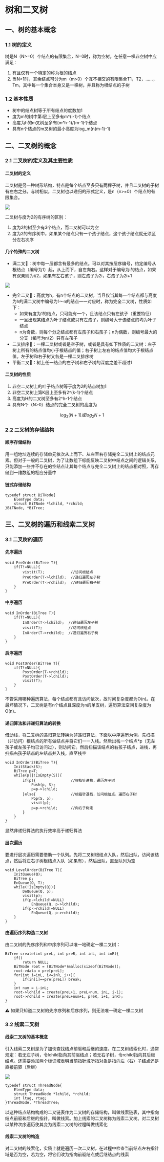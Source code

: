 # 树和二叉树

## 一、树的基本概念

### 1.1 树的定义

树是N（N&gt;=0）个结点的有限集合，N=0时，称为空树。在任意一棵非空树中应满足：

1. 有且仅有一个特定的称为根的结点
2. 当N&gt;1时，其余结点可分为m（m&gt;0）个互不相交的有限集合T1，T2，……，Tm，其中每一个集合本身又是一棵树，并且称为根结点的子树

### 1.2 基本性质

* 树中的结点树等于所有结点的度数加1
* 度为m的树中第i层上至多有m^\(i-1\)个结点
* 高度为h的m叉树至多有\(m^h-1\)/\(m-1\)个结点
* 具有n个结点的m叉树的最小高度为log\_m\(n\(m-1\)-1\)

## 二、二叉树的概念

### 2.1 二叉树的定义及其主要性质

#### 二叉树的定义

二叉树是另一种树形结构，特点是每个结点至多只有两棵子树，并且二叉树的子树有左右之分。与树相似，二叉树也以递归的形式定义，是n（n&gt;=0）个结点的有限集合。

![](../.gitbook/assets/images.png)

二叉树与度为2的有序树的区别：

1. 度为2的树至少有3个结点，而二叉树可以为空
2. 度为2的有序树中，如果某个结点只有一个孩子结点，这个孩子结点就无须区分左右次序

#### 几个特殊的二叉树

* 满二叉🌲：树中每一层都含有最多的结点。可以对其按层序编号，约定编号从根结点（编号为1）起，从上而下，自左向右。这样对于编号为i的结点，如果有双亲则为i/2，如果有左右孩子，则左孩子为2i，右孩子为2i+1

![](../.gitbook/assets/man-wanquan.png)

* 完全二叉🌲：高度为h，有n个结点的二叉树，当且仅当其每一个结点都与高度为h的满二叉树中编号为1～n的结点一一对应时，称为完全二叉树，性质如下：
  * 如果有度为1的结点，只可能有一个，且该结点只有左孩子（重要特征）
  * 一旦出现某结点为叶子结点或只有左孩子，则编号大于该结点的均为叶子结点
  * n为奇数，则每个分之结点都有左孩子和右孩子；n为偶数，则编号最大的分支（编号为n/2）只有左孩子
* 二叉排序🌲：一棵二叉树或者是空子树，或者是具有如下性质的二叉树：左子树上所有的结点值均小于根结点的值；右子树上左右的结点值均大于根结点值。左子树和右子树又各是一棵二叉排序树
* 平衡二叉🌲：树上任一结点的左子树和右子树的深度之差不超过1

#### 二叉树的性质

1. 非空二叉树上的叶子结点树等于度为2的结点树加1
2. 非空二叉树上第K层上至多有2^\(k-1\)个结点
3. 高度为H的二叉树至多有2^h-1个结点
4. 具有N个（N&gt;0）结点的完全二叉树的高度为

$$
log_2(N+1)或log_2N+1
$$

### 2.2 二叉树的存储结构

#### 顺序存储结构

用一组地址连续的存储单元依次从上而下、从左至右存储完全二叉树上的结点元素。但对于一般的二叉树，为了让数组下标能反映二叉树中结点之间的逻辑关系，只能添加一些并不存在的空结点让其每个结点与完全二叉树上的结点相对照，再存储到一维数组的相应分量中

#### 链式存储结构

```text
typedef struct BiTNode{
    ElemType data;
    struct BiTNode *lchild, *rchild;
}BiTNode, *BiTree;
```

## 三、二叉树的遍历和线索二叉树

### 3.1 二叉树的遍历

#### 先序遍历

```text
void PreOrder(BiTree T){
    if(T!=NULL){
        vistit(T);            //访问根结点
        PreOrder(T->lchild);  //递归遍历左子树
        PreOrder(T->rchild);  //递归遍历右子树
    }
}
```

#### 中序遍历

```text
void InOrder(BiTree T){
    if(T!=NULL){
        InOrder(T->lchild);  //递归遍历左子树
        visit(T);            //访问根结点
        InOrder(T->rchild);  //递归遍历右子树
    }
}
```

#### 后序遍历

```text
void PostOrder(BiTree T){
    if(T!=NULL){
        PostOrder(T->rchild);
        PostOrder(T->lchild);
        visit(T);
    }
}
```

不管采用哪种遍历算法，每个结点都有且访问依次，故时间复杂度都为O\(n\)。在最坏情况下，二叉树是有n个结点且深度为n的单支树，遍历算法空间复杂度为O\(n\)。

#### 递归算法和非递归算法的转换

借助栈，将二叉树的递归算法转换为非递归算法，下面以中序遍历为例。先扫描（非访问）根结点的所有做结点并将它们一一入栈。然后出栈一个结点\*p（无左孩子或左孩子均已访问过），则访问它。然后扫描该结点的右孩子结点，进栈，再扫描右孩子结点的左结点并入栈，直至栈空

```text
void InOrder2(BiTree T){
    InitStack(S);
    BiTree p=T;
    while(p||!IsEmpty(S)){
        if(p){                //根指针进栈，遍历左子树
            Push(p, S);
            p=p->lchild;
        }else{                //根指针退栈，访问根结点，遍历右子树
            Pop(S, p);
            visit(p);
            p=p->rchild;      //向右子树走
        }
    }
}
```

显然非递归算法的执行效率高于递归算法

#### 层次遍历

要进行层次遍历需要借助一个队列。先将二叉树根结点入队，然后出队，访问该结点，然后将左右子树根结点入队（如果有），然后出队，直至队列为空

```text
void LevelOrder(BiTree T){
    InitQueue(Q);
    BiTree p;
    EnQueue(Q, T);
    while(!IsEmpty(Q)){
        DeQueue(Q, p);
        visit(p);
        if(p->lchild!=NULL)
            EnQueue(Q, p->lchild);
        if(p->rchild!=NULL)
            EnQueue(Q, p->rchild);
    }
}
```

#### 由遍历序列构造二叉树

由二叉树的先序序列和中序序列可以唯一地确定一棵二叉树：

```text
BiTree create(int preL, int preR, int inL, int inR){
    if()
        return NULL;
    BiTNode root = (BiTNode*)malloc(sizeof(BiTNode));
    root->data = pre[preL];
    for(int i=inL, i<=inR, i++){
        if(in[i]==pre[preL]) break;
    }
    int num = i-inL;
    root->lchild = create(preL+1, preL+num, inL, i-1);
    root->rchild = create(preL+num+1, preR, i+1, inR);
}
```

⚠️ 如果只知道二叉树的先序序列和后序序列，则无法唯一确定一棵二叉树

### 3.2 线索二叉树

#### 线索二叉树的基本概念

引入线索二叉树是为了加快查找结点前驱和后继的速度。在二叉树线索化时，通常规定：若无左子树，令lchild指向其前驱结点；若无右子树，令rchild指向其后继结点。还需要添加两个标识域表明当前指针域所指对象是指向左（右）子结点还是直接前驱（后继）

![](../.gitbook/assets/img_1426-20190619-210231.jpg)

```text
typedef struct ThreadNode{
    ElemType data;
    struct ThreadNode *lchild, *rchild;
    int ltag, rtag;
}ThreadNode, *ThreadTree;
```

以这种结点结构构成的二叉链表作为二叉树的存储结构，叫做线索链表，其中指向结点前驱和后继的指针，叫做线索。加上线索的二叉树称为线索二叉树。对二叉树以某种次序遍历使其变为线索二叉树的过程叫做线索化

#### 线索二叉树的构造

对二叉树的线索化，实质上就是遍历一次二叉树。在过程中检查当前结点左右指针域是否为空，若为空，将它们改为指向前驱结点或后继结点的线索



